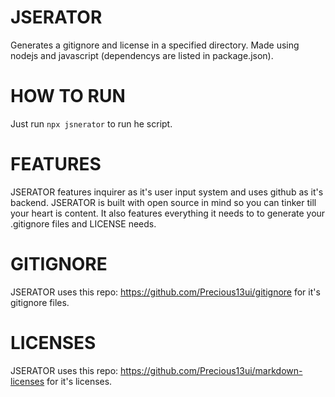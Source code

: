 # JSERATOR
Generates a gitignore and license in a specified directory.
Made using nodejs and javascript (dependencys are listed in package.json).

# HOW TO RUN
Just run `npx jsnerator` to run he script.

# FEATURES
JSERATOR features inquirer as it's user input system and uses github as it's backend. JSERATOR is built with open source in mind so you can tinker till your heart is content. It also features everything it needs to to generate your .gitignore files and LICENSE needs.

# GITIGNORE
JSERATOR uses this repo: https://github.com/Precious13ui/gitignore for it's gitignore files.

# LICENSES
JSERATOR uses this repo: https://github.com/Precious13ui/markdown-licenses for it's licenses.